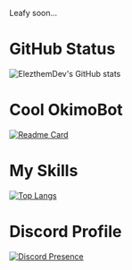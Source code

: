 Leafy soon...

# GitHub Status

![ElezthemDev's GitHub stats](https://github-readme-stats.vercel.app/api?username=elezthem&show_icons=true&theme=tokyonight)

# Cool OkimoBot

[![Readme Card](https://github-readme-stats.vercel.app/api/pin/?username=elezthem&repo=MyBotOkimo)](https://github.com/elezthem/MyBotOkimo)

# My Skills

[![Top Langs](https://github-readme-stats.vercel.app/api/top-langs/?username=elezthem&layout=donut)](https://github.com/elezthem/Pac-Man-Game)

# Discord Profile

[![Discord Presence](https://lanyard.cnrad.dev/api/1065907554858827786)](https://discord.com/users/1065907554858827786)
